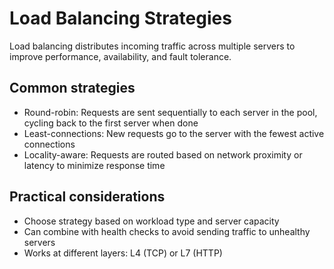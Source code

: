 # Load Balancing Strategies
Load balancing distributes incoming traffic across multiple servers to improve performance, availability, and fault tolerance.

## Common strategies

* Round-robin: Requests are sent sequentially to each server in the pool, cycling back to the first server when done
* Least-connections: New requests go to the server with the fewest active connections
* Locality-aware: Requests are routed based on network proximity or latency to minimize response time

## Practical considerations

* Choose strategy based on workload type and server capacity
* Can combine with health checks to avoid sending traffic to unhealthy servers
* Works at different layers: L4 (TCP) or L7 (HTTP)
